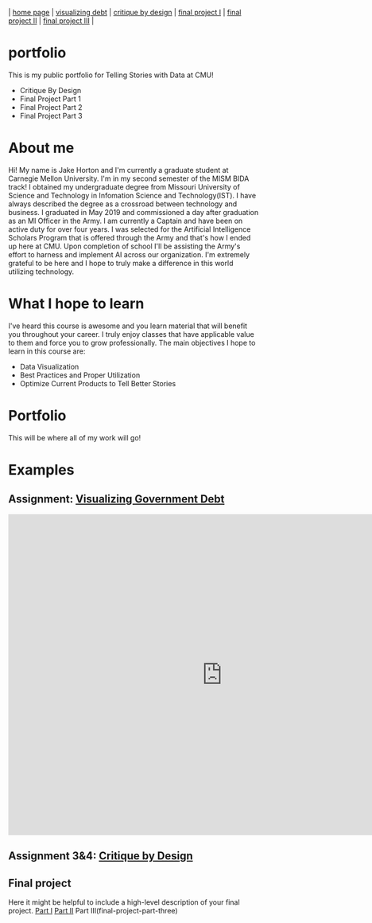 | [home page](https://jhorton25.github.io/Portfolio/) | [visualizing debt](visualizing-government-debt) | [critique by design](critique-by-design) | [final project I](final-project-part-one) | [final project II](final-project-part-two) | [final project III](final-project-part-three) |

# portfolio
This is my public portfolio for Telling Stories with Data at CMU! 
- Critique By Design
- Final Project Part 1
- Final Project Part 2
- Final Project Part 3

# About me
Hi! My name is Jake Horton and I'm currently a graduate student at Carnegie Mellon University. I'm in my second semester of the MISM BIDA track! I obtained my undergraduate degree from Missouri University of Science and Technology in Infomation Science and Technology(IST). I have always described the degree as a crossroad between technology and business. I graduated in May 2019 and commissioned a day after graduation as an MI Officer in the Army. I am currently a Captain and have been on active duty for over four years. I was selected for the Artificial Intelligence Scholars Program that is offered through the Army and that's how I ended up here at CMU. Upon completion of school I'll be assisting the Army's effort to harness and implement AI across our organization. I'm extremely grateful to be here and I hope to truly make a difference in this world utilizing technology. 

# What I hope to learn
I've heard this course is awesome and you learn material that will benefit you throughout your career. I truly enjoy classes that have applicable value to them and force you to grow professionally. The main objectives I hope to learn in this course are: 
- Data Visualization 
- Best Practices and Proper Utilization 
- Optimize Current Products to Tell Better Stories

# Portfolio 
This will be where all of my work will go!

# Examples

## Assignment: [Visualizing Government Debt](visualizing-government-debt)
<iframe src="https://data.oecd.org/chart/7kho" width="860" height="645" style="border: 0" mozallowfullscreen="true" webkitallowfullscreen="true" allowfullscreen="true"><a href="https://data.oecd.org/chart/7kho" target="_blank">OECD Chart: General government debt, Total, % of GDP, Annual, 2022</a></iframe>

## Assignment 3&4: [Critique by Design](critique-by-design)

## Final project
Here it might be helpful to include a high-level description of your final project. 
[Part I](final-project-part-one)
[Part II](final-project-part-two)
Part III(final-project-part-three)
